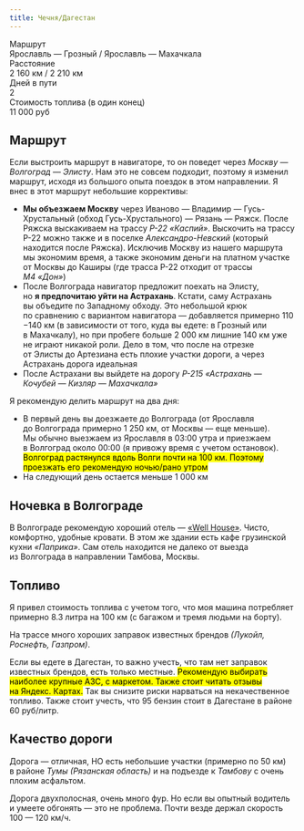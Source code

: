 ```yaml
---
title: Чечня/Дагестан
---
```


<div class="properties">
  <div class="properties__property">
    <div class="properties__title">
      <div class="properties__title-wrapper">Маршрут</div>
    </div>
    <div class="properties__value">Ярославль — Грозный / Ярославль — Махачкала</div>
  </div>
  <div class="properties__property">
    <div class="properties__title">
      <div class="properties__title-wrapper">Расстояние</div>
    </div>
    <div class="properties__value">2 160 км / 2 210 км</div>
  </div>
  <div class="properties__property">
    <div class="properties__title">
      <div class="properties__title-wrapper">Дней в пути</div>
    </div>
    <div class="properties__value">2</div>
  </div>
  <div class="properties__property">
    <div class="properties__title">
      <div class="properties__title-wrapper">Стоимость топлива (в один конец)</div>
    </div>
    <div class="properties__value">11 000 руб</div>
  </div>
</div>

## Маршрут
Если выстроить маршрут в навигаторе, то он поведет через _Москву — Волгоград — Элисту_. Нам это не совсем подходит, поэтому я изменил маршрут, исходя из большого опыта поездок в этом направлении.
Я внес в этот маршрут небольшие коррективы:
* **Мы объезжаем Москву** через Иваново — Владимир — Гусь-Хрустальный (обход Гусь-Хрустального) — Рязань — Ряжск. После Ряжска выскакиваем на трассу _Р-22 «Каспий»_. Выскочить на трассу Р-22 можно также и в поселке _Александро-Невский_ (который находится после Ряжска). Исключив Москву из нашего маршрута мы экономим время, а также экономим деньги на платном участке от Москвы до Каширы (где трасса Р-22 отходит от трассы _М4 «Дон»_)
* После Волгограда навигатор предложит поехать на Элисту, но **я предпочитаю уйти на Астрахань**. Кстати, саму Астрахань вы объедите по Западному обходу. Это небольшой крюк по сравнению с вариантом навигатора — добавляется примерно 110 −140 км (в зависимости от того, куда вы едете: в Грозный или в Махачкалу), но при пробеге больше 2 000 км лишние 140 км уже не играют никакой роли. Дело в том, что после на отрезке от Элисты до Артезиана есть плохие участки дороги, а через Астрахань дорога идеальная
* После Астрахани вы выйдете на дорогу _Р-215 «Астрахань — Кочубей — Кизляр — Махачкала»_

Я рекомендую делить маршрут на два дня:
* В первый день вы доезжаете до Волгограда (от Ярославля до Волгограда примерно 1 250 км, от Москвы — еще меньше). Мы обычно выезжаем из Ярославля в 03:00 утра и приезжаем в Волгоград около 00:00 (я привожу время с учетом остановок). <mark>Волгоград растянулся вдоль Волги почти на 100 км. Поэтому проезжать его рекомендую ночью/рано утром</mark>
* На следующий день остается меньше 1 000 км

## Ночевка в Волгограде
В Волгограде рекомендую хороший отель — [«Well House»](https://well-house-hotel.ru). Чисто, комфортно, удобные кровати. В этом же здании есть кафе грузинской кухни _«Паприка»_. Сам отель находится не далеко от выезда из Волгограда в направлении Тамбова, Москвы.

## Топливо
Я привел стоимость топлива с учетом того, что моя машина потребляет примерно 8.3 литра на 100 км (с багажом и тремя людьми на борту).

На трассе много хороших заправок известных брендов _(Лукойл, Роснефть, Газпром)_.

Если вы едете в Дагестан, то важно учесть, что там нет заправок известных брендов, есть только местные. <mark>Рекомендую выбирать наиболее крупные АЗС, с маркетом. Также стоит читать отзывы на Яндекс. Картах.</mark> Так вы снизите риски нарваться на некачественное топливо. Также стоит учесть, что 95 бензин стоит в Дагестане в районе 60 руб/литр.

## Качество дороги
Дорога — отличная, НО есть небольшие участки (примерно по 50 км) в районе _Тумы (Рязанская область)_ и на подъезде к _Тамбову_ с очень плохим асфальтом.

Дорога двухполосная, очень много фур. Но если вы опытный водитель и умеете обгонять — это не проблема. Почти везде держал скорость 100 — 120 км/ч.
